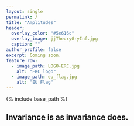 ```yaml
---
layout: single
permalink: /
title: "Amplitudes"
header:
  overlay_color: "#5e616c"
  overlay_image: jjTheoryGryInf.jpg
  caption: ""
author_profile: false
excerpt: Coming soon.
feature_row:
  - image_path: LOGO-ERC.jpg
    alt: "ERC logo"
  - image_path: eu_flag.jpg
    alt: "EU Flag"
---
```


{% include base_path %}

## Invariance is as invariance does.

